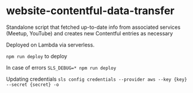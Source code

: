 # website-contentful-data-transfer

Standalone script that fetched up-to-date info from associated services (Meetup, YouTube) and creates new Contentful entries as necessary

Deployed on Lambda via serverless.

`npm run deploy` to deploy

In case of errors `SLS_DEBUG=* npm run deploy`

Updating credentials `sls config credentials --provider aws --key {key} --secret {secret} -o`
